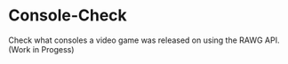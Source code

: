 # Console-Check
Check what consoles a video game was released on using the RAWG API.
(Work in Progess)      